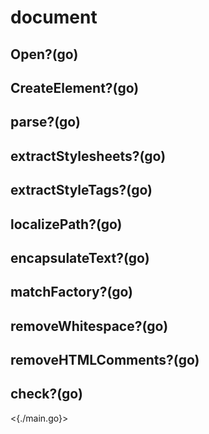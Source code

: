 # document

## Open?(go)

## CreateElement?(go)

## parse?(go)

## extractStylesheets?(go)

## extractStyleTags?(go)

## localizePath?(go)

## encapsulateText?(go)

## matchFactory?(go)

## removeWhitespace?(go)

## removeHTMLComments?(go)

## check?(go)

<{./main.go}>
